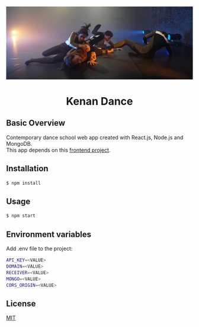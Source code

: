 ![](https://github.com/DavideDeFeudis/kenan/blob/master/src/images/about_1920.jpg)

<h1 align="center">Kenan Dance</h1>

## Basic Overview

Contemporary dance school web app created with React.js, Node.js and MongoDB.  
This app depends on this [frontend project](https://github.com/DavideDeFeudis/kenan).

## Installation

```bash
$ npm install
```

## Usage

```bash
$ npm start
```

## Environment variables

Add .env file to the project:

```bash
API_KEY=<VALUE>
DOMAIN=<VALUE>
RECEIVER=<VALUE>
MONGO=<VALUE>
CORS_ORIGIN=<VALUE>
```

## License

[MIT](https://choosealicense.com/licenses/mit/)
